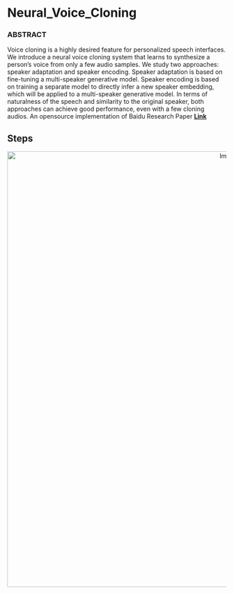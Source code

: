 # Neural_Voice_Cloning
### ABSTRACT
Voice cloning is a highly desired feature for personalized speech interfaces. We
introduce a neural voice cloning system that learns to synthesize a person’s voice
from only a few audio samples. We study two approaches: speaker adaptation
and speaker encoding. Speaker adaptation is based on fine-tuning a multi-speaker
generative model. Speaker encoding is based on training a separate model to
directly infer a new speaker embedding, which will be applied to a multi-speaker
generative model. In terms of naturalness of the speech and similarity to the original
speaker, both approaches can achieve good performance, even with a few cloning
audios. An opensource implementation of Baidu Research Paper **[Link](https://arxiv.org/pdf/1802.06006.pdf)**

## Steps
<p align="center">
    <img src="Img/Workflow.png" alt="Image" width="1000" height="1000"/>
</p>
